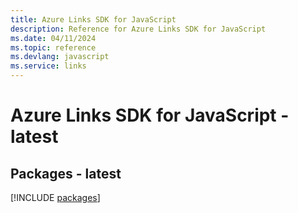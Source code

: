 ```yaml
---
title: Azure Links SDK for JavaScript
description: Reference for Azure Links SDK for JavaScript
ms.date: 04/11/2024
ms.topic: reference
ms.devlang: javascript
ms.service: links
---
```

# Azure Links SDK for JavaScript - latest
## Packages - latest
[!INCLUDE [packages](links-index.md)]
